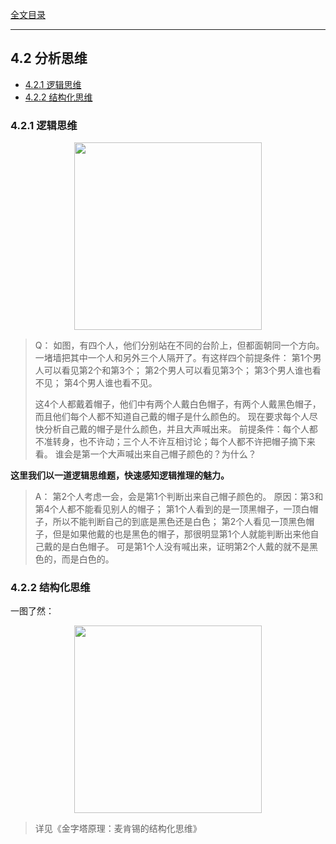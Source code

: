 [全文目录](https://aistudio.baidu.com/projectdetail/8623759)

---

## 4.2 分析思维

- [4.2.1 逻辑思维](#421-逻辑思维)
- [4.2.2 结构化思维](#422-结构化思维)

### 4.2.1 逻辑思维

<p align="center">
<img src="https://tjt.obs.cn-southwest-2.myhuaweicloud.com/ds/Z/4.2.1.0-000.png" height=300>
</p>

> Q：
> 如图，有四个人，他们分别站在不同的台阶上，但都面朝同一个方向。一堵墙把其中一个人和另外三个人隔开了。有这样四个前提条件：
> 第1个男人可以看见第2个和第3个；
> 第2个男人可以看见第3个；
> 第3个男人谁也看不见；
> 第4个男人谁也看不见。
> 
> 这4个人都戴着帽子，他们中有两个人戴白色帽子，有两个人戴黑色帽子，而且他们每个人都不知道自己戴的帽子是什么颜色的。
> 现在要求每个人尽快分析自己戴的帽子是什么颜色，并且大声喊出来。
> 前提条件：每个人都不准转身，也不许动；三个人不许互相讨论；每个人都不许把帽子摘下来看。
> 谁会是第一个大声喊出来自己帽子颜色的？为什么？


**这里我们以一道逻辑思维题，快速感知逻辑推理的魅力。**

> A：
> 第2个人考虑一会，会是第1个判断出来自己帽子颜色的。
> 原因：第3和第4个人都不能看见别人的帽子； 
> 第1个人看到的是一顶黑帽子，一顶白帽子，所以不能判断自己的到底是黑色还是白色；
> 第2个人看见一顶黑色帽子，但是如果他戴的也是黑色的帽子，那很明显第1个人就能判断出来他自己戴的是白色帽子。
> 可是第1个人没有喊出来，证明第2个人戴的就不是黑色的，而是白色的。


### 4.2.2 结构化思维
一图了然：

<p align="center">
<img src="https://tjt.obs.cn-southwest-2.myhuaweicloud.com/ds/Z/4.2.2.0-000.png" height=300>
</p>

> 详见《金字塔原理：麦肯锡的结构化思维》

